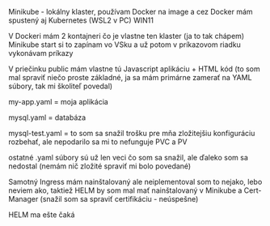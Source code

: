 Minikube - lokálny klaster, používam Docker na image a cez Docker mám spustený aj Kubernetes (WSL2 v PC) WIN11 

V Dockeri mám 2 kontajneri čo je vlastne ten klaster (ja to tak chápem) Minikube start si to zapínam vo VSku a už potom v príkazovom riadku vykonávam príkazy

V priečinku public mám vlastne tú Javascript aplikáciu + HTML kód (to som mal spraviť niečo proste základné, ja sa mám primárne zamerať na YAML súbory, tak mi školiteľ povedal)

my-app.yaml = moja aplikácia

mysql.yaml = databáza 

mysql-test.yaml = to som sa snažil trošku pre mňa zložitejšiu konfiguráciu rozbehať, ale nepodarilo sa mi to nefunguje PVC a PV

ostatné .yaml súbory sú už len veci čo som sa snažil, ale ďaleko som sa nedostal (nemám nič zložité spraviť mi bolo povedané)

Samotný Ingress mám nainštalovaný ale neiplementoval som to nejako, lebo neviem ako, taktiež HELM by som mal mať nainštalovaný v Minikube a Cert-Manager (snažil som sa spraviť certifikáciu - neúspešne)

HELM ma ešte čaká 
